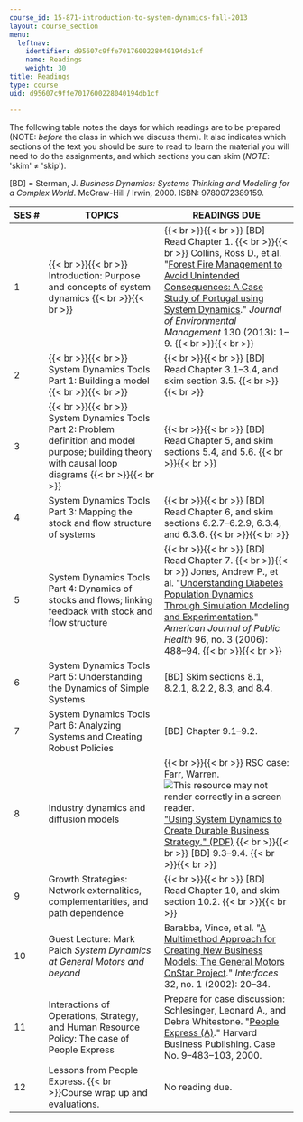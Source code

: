 ```yaml
---
course_id: 15-871-introduction-to-system-dynamics-fall-2013
layout: course_section
menu:
  leftnav:
    identifier: d95607c9ffe7017600228040194db1cf
    name: Readings
    weight: 30
title: Readings
type: course
uid: d95607c9ffe7017600228040194db1cf

---
```


The following table notes the days for which readings are to be prepared (NOTE: _before_ the class in which we discuss them). It also indicates which sections of the text you should be sure to read to learn the material you will need to do the assignments, and which sections you can skim (_NOTE_: 'skim' ≠ 'skip').

\[BD\] = Sterman, J. _Business Dynamics: Systems Thinking and Modeling for a Complex World_. McGraw-Hill / Irwin, 2000. ISBN: 9780072389159.

| SES # | TOPICS | READINGS DUE |
| --- | --- | --- |
| 1 |  {{< br >}}{{< br >}} Introduction: Purpose and concepts of system dynamics {{< br >}}{{< br >}}  |  {{< br >}}{{< br >}} \[BD\] Read Chapter 1. {{< br >}}{{< br >}} Collins, Ross D., et al. "[Forest Fire Management to Avoid Unintended Consequences: A Case Study of Portugal using System Dynamics](http://dx.doi.org/10.1016/j.jenvman.2013.08.033)." _Journal of Environmental Management_ 130 (2013): 1–9. {{< br >}}{{< br >}}  |
| 2 |  {{< br >}}{{< br >}} System Dynamics Tools Part 1: Building a model {{< br >}}{{< br >}}  |  {{< br >}}{{< br >}} \[BD\] Read Chapter 3.1–3.4, and skim section 3.5. {{< br >}}{{< br >}}  |
| 3 |  {{< br >}}{{< br >}} System Dynamics Tools Part 2: Problem definition and model purpose; building theory with causal loop diagrams {{< br >}}{{< br >}}  |  {{< br >}}{{< br >}} \[BD\] Read Chapter 5, and skim sections 5.4, and 5.6. {{< br >}}{{< br >}}  |
| 4 | System Dynamics Tools Part 3: Mapping the stock and flow structure of systems |  {{< br >}}{{< br >}} \[BD\] Read Chapter 6, and skim sections 6.2.7–6.2.9, 6.3.4, and 6.3.6. {{< br >}}{{< br >}}  |
| 5 | System Dynamics Tools Part 4: Dynamics of stocks and flows; linking feedback with stock and flow structure |  {{< br >}}{{< br >}} \[BD\] Read Chapter 7. {{< br >}}{{< br >}} Jones, Andrew P., et al. "[Understanding Diabetes Population Dynamics Through Simulation Modeling and Experimentation](http://www.ncbi.nlm.nih.gov/pmc/articles/PMC1470507/)." _American Journal of Public Health_ 96, no. 3 (2006): 488–94. {{< br >}}{{< br >}}  |
| 6 | System Dynamics Tools Part 5: Understanding the Dynamics of Simple Systems | \[BD\] Skim sections 8.1, 8.2.1, 8.2.2, 8.3, and 8.4. |
| 7 | System Dynamics Tools Part 6: Analyzing Systems and Creating Robust Policies | \[BD\] Chapter 9.1–9.2. |
| 8 | Industry dynamics and diffusion models |  {{< br >}}{{< br >}} RSC case: Farr, Warren. ![This resource may not render correctly in a screen reader.](/images/inacessible.gif)["Using System Dynamics to Create Durable Business Strategy." (PDF)](https://proceedings.systemdynamics.org/2012/proceed/papers/P1175.pdf) {{< br >}}{{< br >}} \[BD\] 9.3–9.4. {{< br >}}{{< br >}}  |
| 9 | Growth Strategies: Network externalities, complementarities, and path dependence |  {{< br >}}{{< br >}} \[BD\] Read Chapter 10, and skim section 10.2. {{< br >}}{{< br >}}  |
| 10 | Guest Lecture: Mark Paich _System Dynamics at General Motors and beyond_ | Barabba, Vince, et al. "[A Multimethod Approach for Creating New Business Models: The General Motors OnStar Project](http://dx.doi.org/10.1287/inte.32.1.20.18)." _Interfaces_ 32, no. 1 (2002): 20–34. |
| 11 | Interactions of Operations, Strategy, and Human Resource Policy: The case of People Express | Prepare for case discussion: Schlesinger, Leonard A., and Debra Whitestone. "[People Express (A)](http://www.hbs.edu/faculty/Pages/item.aspx?num=15115)." Harvard Business Publishing. Case No. 9–483–103, 2000. |
| 12 | Lessons from People Express.  {{< br >}}Course wrap up and evaluations. | No reading due.